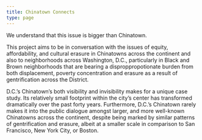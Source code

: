 ```yaml
---
title: Chinatown Connects
type: page
---
```


We understand that this issue is bigger than Chinatown.

This project aims to be in conversation with the issues of equity, affordability, and cultural erasure in Chinatowns across the continent and also to neighborhoods across Washington, D.C., particularly in Black and Brown neighborhoods that are bearing a disproppropotionate burden from both displacement, poverty concentration and erasure as a result of gentrification across the District. 

D.C.’s Chinatown’s both visibility and invisibility makes for a unique case study. Its relatively small footprint within the city’s center has transformed dramatically over the past forty years. Furthermore, D.C.’s Chinatown rarely makes it into the public dialogue amongst larger, and more well-known Chinatowns across the continent, despite being marked by similar patterns of gentrification and erasure, albeit at a smaller scale in comparison to San Francisco, New York City, or Boston. 